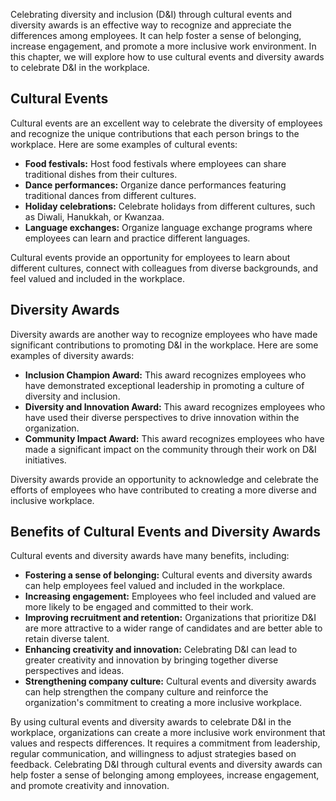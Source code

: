 
Celebrating diversity and inclusion (D\&I) through cultural events and diversity awards is an effective way to recognize and appreciate the differences among employees. It can help foster a sense of belonging, increase engagement, and promote a more inclusive work environment. In this chapter, we will explore how to use cultural events and diversity awards to celebrate D\&I in the workplace.

Cultural Events
---------------

Cultural events are an excellent way to celebrate the diversity of employees and recognize the unique contributions that each person brings to the workplace. Here are some examples of cultural events:

* **Food festivals:** Host food festivals where employees can share traditional dishes from their cultures.
* **Dance performances:** Organize dance performances featuring traditional dances from different cultures.
* **Holiday celebrations:** Celebrate holidays from different cultures, such as Diwali, Hanukkah, or Kwanzaa.
* **Language exchanges:** Organize language exchange programs where employees can learn and practice different languages.

Cultural events provide an opportunity for employees to learn about different cultures, connect with colleagues from diverse backgrounds, and feel valued and included in the workplace.

Diversity Awards
----------------

Diversity awards are another way to recognize employees who have made significant contributions to promoting D\&I in the workplace. Here are some examples of diversity awards:

* **Inclusion Champion Award:** This award recognizes employees who have demonstrated exceptional leadership in promoting a culture of diversity and inclusion.
* **Diversity and Innovation Award:** This award recognizes employees who have used their diverse perspectives to drive innovation within the organization.
* **Community Impact Award:** This award recognizes employees who have made a significant impact on the community through their work on D\&I initiatives.

Diversity awards provide an opportunity to acknowledge and celebrate the efforts of employees who have contributed to creating a more diverse and inclusive workplace.

Benefits of Cultural Events and Diversity Awards
------------------------------------------------

Cultural events and diversity awards have many benefits, including:

* **Fostering a sense of belonging:** Cultural events and diversity awards can help employees feel valued and included in the workplace.
* **Increasing engagement:** Employees who feel included and valued are more likely to be engaged and committed to their work.
* **Improving recruitment and retention:** Organizations that prioritize D\&I are more attractive to a wider range of candidates and are better able to retain diverse talent.
* **Enhancing creativity and innovation:** Celebrating D\&I can lead to greater creativity and innovation by bringing together diverse perspectives and ideas.
* **Strengthening company culture:** Cultural events and diversity awards can help strengthen the company culture and reinforce the organization's commitment to creating a more inclusive workplace.

By using cultural events and diversity awards to celebrate D\&I in the workplace, organizations can create a more inclusive work environment that values and respects differences. It requires a commitment from leadership, regular communication, and willingness to adjust strategies based on feedback. Celebrating D\&I through cultural events and diversity awards can help foster a sense of belonging among employees, increase engagement, and promote creativity and innovation.
